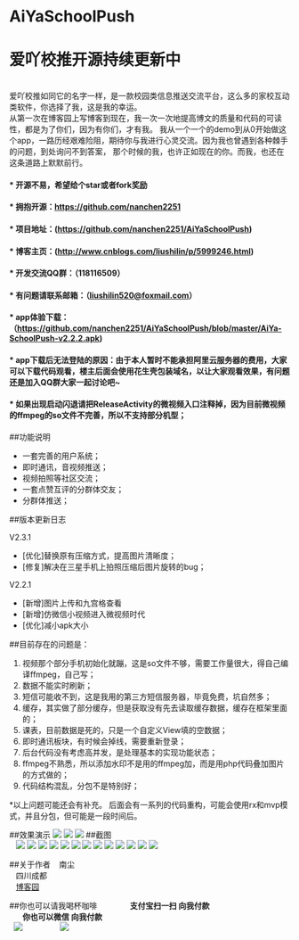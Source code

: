 # AiYaSchoolPush
# 爱吖校推开源持续更新中
<br>
   爱吖校推如同它的名字一样，是一款校园类信息推送交流平台，这么多的家校互动类软件，你选择了我，这是我的幸运。<br>
从第一次在博客园上写博客到现在，我一次一次地提高博文的质量和代码的可读性，都是为了你们，因为有你们，才有我。
    我从一个一个的demo到从0开始做这个app，一路历经艰难险阻，期待你与我进行心灵交流。因为我也曾遇到各种棘手的问题，到处询问不到答案，
    那个时候的我，也许正如现在的你。而我，也还在这条道路上默默前行。
    
#### * 开源不易，希望给个star或者fork奖励
#### * 拥抱开源：https://github.com/nanchen2251
#### * 项目地址：(https://github.com/nanchen2251/AiYaSchoolPush)
#### * 博客主页：(http://www.cnblogs.com/liushilin/p/5999246.html)
#### * 开发交流QQ群：（118116509）
#### * 有问题请联系邮箱：（liushilin520@foxmail.com）
#### * app体验下载：（https://github.com/nanchen2251/AiYaSchoolPush/blob/master/AiYa-SchoolPush-v2.2.2.apk)
#### * app下载后无法登陆的原因：由于本人暂时不能承担阿里云服务器的费用，大家可以下载代码观看，楼主后面会使用花生壳包装域名，以让大家观看效果，有问题还是加入QQ群大家一起讨论吧~
#### * 如果出现启动闪退请把ReleaseActivity的微视频入口注释掉，因为目前微视频的ffmpeg的so文件不完善，所以不支持部分机型；

##功能说明

- 一套完善的用户系统；
- 即时通讯，音视频推送；
- 视频拍照等社区交流；
- 一套点赞互评的分群体交友；
- 分群体推送；


##版本更新日志

V2.3.1<br>
 * [优化]替换原有压缩方式，提高图片清晰度；
 * [修复]解决在三星手机上拍照压缩后图片旋转的bug；
 
V2.2.1<br>
 * [新增]图片上传和九宫格查看
 * [新增]仿微信小视频进入微视频时代
 * [优化]减小apk大小
 
##目前存在的问题是：
1. 视频那个部分手机初始化就蹦，这是so文件不够，需要工作量很大，得自己编译ffmpeg，自己写；
2. 数据不能实时刷新；
3. 短信可能收不到，这是我用的第三方短信服务器，毕竟免费，坑自然多；
4. 缓存，其实做了部分缓存，但是获取没有先去读取缓存数据，缓存在框架里面的；
5. 课表，目前数据是死的，只是一个自定义View填的空数据；
6. 即时通讯板块，有时候会掉线，需要重新登录；
7. 后台代码没有考虑高并发，是处理基本的实现功能状态；
8. ffmpeg不熟悉，所以添加水印不是用的ffmpeg加，而是用php代码叠加图片的方式做的；
9. 代码结构混乱，分包不是特别好；


*以上问题可能还会有补充。
后面会有一系列的代码重构，可能会使用rx和mvp模式，并且分包，但可能是一段时间后。 

##效果演示
![](https://github.com/nanchen2251/AiYaSchoolPush/blob/master/photo/GIF.gif)
![](https://github.com/nanchen2251/AiYaSchoolPush/blob/master/photo/GIF2.gif)
![](https://github.com/nanchen2251/AiYaSchoolPush/blob/master/photo/GIF3.gif)
##截图<br>
    ![](https://github.com/nanchen2251/AiYaSchoolPush/blob/master/photo/screen1.jpg) 
    ![](https://github.com/nanchen2251/AiYaSchoolPush/blob/master/photo/screen2.jpg) 
    ![](https://github.com/nanchen2251/AiYaSchoolPush/blob/master/photo/screen3.jpg) 
    ![](https://github.com/nanchen2251/AiYaSchoolPush/blob/master/photo/screen4.jpg) 
    ![](https://github.com/nanchen2251/AiYaSchoolPush/blob/master/photo/screen5.jpg) 
    ![](https://github.com/nanchen2251/AiYaSchoolPush/blob/master/photo/screen6.jpg) 
    ![](https://github.com/nanchen2251/AiYaSchoolPush/blob/master/photo/screen7.jpg) 
    ![](https://github.com/nanchen2251/AiYaSchoolPush/blob/master/photo/screen8.jpg) 
    ![](https://github.com/nanchen2251/AiYaSchoolPush/blob/master/photo/screen9.jpg) 
    ![](https://github.com/nanchen2251/AiYaSchoolPush/blob/master/photo/screen10.jpg) 
    ![](https://github.com/nanchen2251/AiYaSchoolPush/blob/master/photo/screen11.jpg) 
    ![](https://github.com/nanchen2251/AiYaSchoolPush/blob/master/photo/screen12.jpg) 
    ![](https://github.com/nanchen2251/AiYaSchoolPush/blob/master/photo/screen13.jpg) 
    
##关于作者
    南尘<br>
    四川成都<br>
    [博客园](http://www.cnblogs.com/liushilin/)
    
##你也可以请我喝杯咖啡
               **支付宝扫一扫 向我付款**                                             **你也可以微信 向我付款**<br>
   ![](https://github.com/nanchen2251/AiYaSchoolPush/blob/master/photo/apay.png) 
                  ![](https://github.com/nanchen2251/AiYaSchoolPush/blob/master/photo/wxpay.png)
